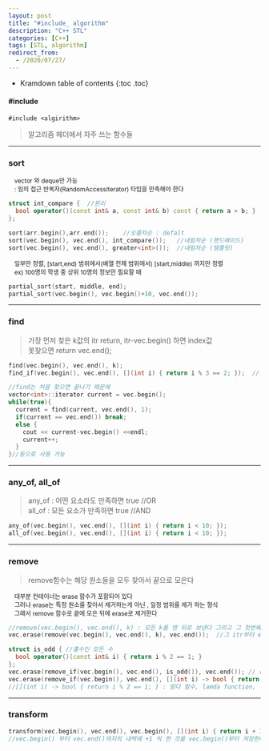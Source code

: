 ```yaml
---
layout: post
title: "#include_ algorithm"
description: "C++ STL"
categories: [C++]
tags: [STL, algorithm]
redirect_from:
  - /2020/07/27/
---
```

  <style>
    .margin {
      font-size:12px;
      margin-left:12px;
    }
    .nomargin{
      font-size:12px;
      margin-left:0;
    }
    .space{
      margin:-10px 0;
    }
  </style>

* Kramdown table of contents
{:toc .toc}

####  #include
`#include <algirithm>`
> 알고리즘 헤더에서 자주 쓰는 함수들    

--------------------------------------------

### sort    
<span class="margin">vector 와 deque만 가능</span>   
<span class="margin">: 임의 접근 반복자(RandomAccessIterator) 타입을 만족해야 한다</span>     

~~~ c++
struct int_compare {  //원리
  bool operator()(const int& a, const int& b) const { return a > b; }
};

sort(arr.begin(),arr.end());    //오름차순 : defalt 
sort(vec.begin(), vec.end(), int_compare());   //내림차순 (핸드메이드)
sort(vec.begin(), vec.end(), greater<int>());  //내림차순 (템플릿)
~~~

<span class="margin">일부만 정렬, [start,end) 범위에서(배열 전체 범위에서) [start,middle) 까지만 정렬</span>     
<span class="margin">ex) 100명의 학생 중 상위 10명의 정보만 필요할 때</span>     

~~~ c++
partial_sort(start, middle, end);
partial_sort(vec.begin(), vec.begin()+10, vec.end());
~~~

--------------------------------------------------

### find    
> 가장 먼저 찾은 k값의 itr return, itr-vec.begin() 하면 index값    
> 못찾으면 return vec.end();

~~~ c++
find(vec.begin(), vec.end(), k);
find_if(vec.begin(), vec.end(), [](int i) { return i % 3 == 2; });  //람다함수를 이용해 find_if 사용

//find는 처음 찾으면 끝나기 때문에
vector<int>::iterator current = vec.begin();
while(true){
  current = find(current, vec.end(), 1);
  if(current == vec.end()) break;
  else {
    cout << current-vec.begin() <<endl;
    current++;
  }
}//등으로 사용 가능
~~~

------------------------------------------------------------

### any_of, all_of

> any_of : 어떤 요소라도 만족하면 true  //OR    
> all_of : 모든 요소가 만족하면 true    //AND    

~~~ c++
any_of(vec.begin(), vec.end(), [](int i) { return i < 10; });
all_of(vec.begin(), vec.end(), [](int i) { return i < 10; });
~~~

--------------------------------------------------------------

### remove
> remove함수는 해당 원소들을 모두 찾아서 끝으로 모은다   

<span class="margin">대부분 컨테이너는 erase 함수가 포함되어 있다</span>    
<span class="margin">그러나 erase는 특정 원소를 찾아서 제거하는게 아닌 , 일정 범위를 제거 하는 형식</span>    
<span class="margin">그래서 remove 함수로 끝에 모은 뒤에 erase로 제거한다</span>    

~~~ c++
//remove(vec.begin(), vec.end(), k) : 모든 k를 맨 뒤로 보낸다 그리고 그 첫번째 itr return
vec.erase(remove(vec.begin(), vec.end(), k), vec.end());  //그 itr부터 end까지는 k가 모여있을 테니 모두 삭제

struct is_odd { //홀수인 모든 수 
  bool operator()(const int& i) { return i % 2 == 1; }
};
vec.erase(remove_if(vec.begin(), vec.end(), is_odd()), vec.end()); // remove_if는 조건을 받음
vec.erase(remove_if(vec.begin(), vec.end(), [](int i) -> bool { return i % 2 == 1; }), vec.end());
//[](int i) -> bool { return i % 2 == 1; } : 람다 함수, lamda function, 익명 함수
~~~

---------------------------------------------------------

### transform
~~~ c++
transform(vec.begin(), vec.end(), vec.begin(), [](int i) { return i + 1; }); //배열의 모든 수에 +1씩
//vec.begin() 부터 vec.end()까지의 내역에 +1 씩 한 것을 vec.begin()부터 저장한다
~~~
